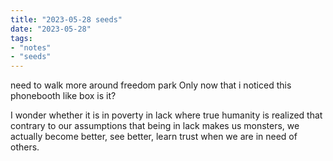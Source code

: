 ```yaml
---
title: "2023-05-28 seeds"
date: "2023-05-28"
tags:
- "notes"
- "seeds"
---
```


need to walk more around freedom park
Only now that i noticed this phonebooth like box is it?

I wonder whether it is in poverty in lack where true humanity is realized that contrary to our assumptions that being in lack makes us monsters, we actually become better, see better, learn trust when we are in need of others.